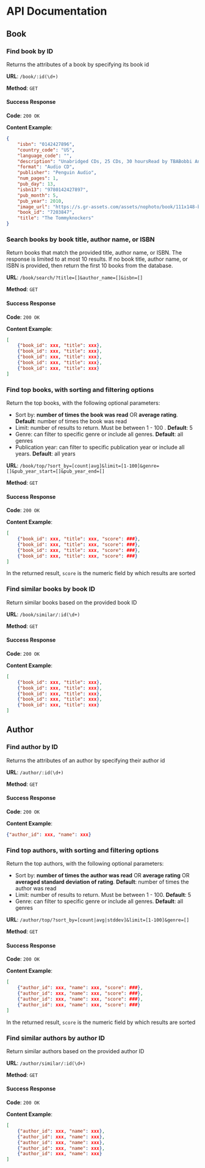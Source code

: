 # API Documentation

## Book

### Find book by ID

Returns the attributes of a book by specifying its book id

**URL**: `/book/:id(\d+)`

**Method**: `GET`

#### Success Response
**Code**: `200 OK`

**Content Example**:

```json
{
    "isbn": "0142427896",
    "country_code": "US",
    "language_code": "",
    "description": "Unabridged CDs, 25 CDs, 30 hoursRead by TBABobbi Anderson and the other good folks of Haven, Maine, have sold their sould to reap the rewards of the most deadly evil this side of hell.",
    "format": "Audio CD",
    "publisher": "Penguin Audio",
    "num_pages": 1,
    "pub_day": 13,
    "isbn13": "9780142427897",
    "pub_month": 5,
    "pub_year": 2010,
    "image_url": "https://s.gr-assets.com/assets/nophoto/book/111x148-bcc042a9c91a29c1d680899eff700a03.png",
    "book_id": "7203847",
    "title": "The Tommyknockers"
}
```

### Search books by book title, author name, or ISBN

Return books that match the provided title, author name, or ISBN. The response is limited to at most 10 results. If no book title, author name, or ISBN is provided, then return the first 10 books from the database.


**URL**: `/book/search/?title=[]&author_name=[]&isbn=[]`

**Method**: `GET`

#### Success Response
**Code**: `200 OK`

**Content Example**:
```json
[
    {"book_id": xxx, "title": xxx},
    {"book_id": xxx, "title": xxx},
    {"book_id": xxx, "title": xxx},
    {"book_id": xxx, "title": xxx},
    {"book_id": xxx, "title": xxx}
]
```

### Find top books, with sorting and filtering options

Return the top books, with the following optional parameters:
* Sort by: **number of times the book was read** OR **average rating**. **Default**: number of times the book was read
* Limit: number of results to return. Must be between 1 - 100 . **Default**: 5 
* Genre:  can filter to specific genre or include all genres. **Default**: all genres
* Publication year: can filter to specific publication year or include all years. **Default**: all years

**URL**: `/book/top/?sort_by=[count|avg]&limit=[1-100]&genre=[]&pub_year_start=[]&pub_year_end=[]`

**Method**: `GET`

#### Success Response
**Code**: `200 OK`

**Content Example**:

```json
[
    {"book_id": xxx, "title": xxx, "score": ###},
    {"book_id": xxx, "title": xxx, "score": ###},
    {"book_id": xxx, "title": xxx, "score": ###},
    {"book_id": xxx, "title": xxx, "score": ###}
]
```

In the returned result, `score` is the numeric field by which results are sorted

### Find similar books by book ID
Return similar books based on the provided book ID

**URL**: `/book/similar/:id(\d+)`

**Method**: `GET`

#### Success Response
**Code**: `200 OK`

**Content Example**:

```json
[
    {"book_id": xxx, "title": xxx},
    {"book_id": xxx, "title": xxx},
    {"book_id": xxx, "title": xxx},
    {"book_id": xxx, "title": xxx},
    {"book_id": xxx, "title": xxx}
]
```

## Author

### Find author by ID

Returns the attributes of an author by specifying their author id

**URL**: `/author/:id(\d+)`

**Method**: `GET`

#### Success Response
**Code**: `200 OK`

**Content Example**:

```json
{"author_id": xxx, "name": xxx}
```

### Find top authors, with sorting and filtering options

Return the top authors, with the following optional parameters:
* Sort by: **number of times the author was read** OR **average rating** OR **averaged standard deviation of rating**. **Default**: number of times the author was read
* Limit: number of results to return. Must be between 1 - 100. **Default**: 5 
* Genre:  can filter to specific genre or include all genres. **Default**: all genres

**URL**: `/author/top/?sort_by=[count|avg|stddev]&limit=[1-100]&genre=[]`

**Method**: `GET`

#### Success Response
**Code**: `200 OK`

**Content Example**:

```json
[
    {"author_id": xxx, "name": xxx, "score": ###},
    {"author_id": xxx, "name": xxx, "score": ###},
    {"author_id": xxx, "name": xxx, "score": ###},
    {"author_id": xxx, "name": xxx, "score": ###}
]
```

In the returned result, `score` is the numeric field by which results are sorted

### Find similar authors by author ID
Return similar authors based on the provided author ID

**URL**: `/author/similar/:id(\d+)`

**Method**: `GET`

#### Success Response
**Code**: `200 OK`

**Content Example**:

```json
[
    {"author_id": xxx, "name": xxx},
    {"author_id": xxx, "name": xxx},
    {"author_id": xxx, "name": xxx},
    {"author_id": xxx, "name": xxx},
    {"author_id": xxx, "name": xxx}
]
```
